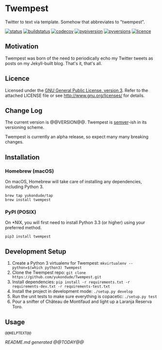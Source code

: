 # Twempest
Twitter to text via template. Somehow that abbreviates to "twempest".

[![status](https://img.shields.io/pypi/status/Twempest.svg)](https://pypi.python.org/pypi/twempest/)
[![buildstatus](https://travis-ci.org/yukondude/Twempest.svg?branch=master)](https://travis-ci.org/yukondude/Twempest)
[![codecov](https://codecov.io/gh/yukondude/Twempest/branch/master/graph/badge.svg)](https://codecov.io/gh/yukondude/Twempest)
[![pypiversion](https://img.shields.io/pypi/v/Twempest.svg)](https://pypi.python.org/pypi/twempest/)
[![pyversions](https://img.shields.io/pypi/pyversions/Twempest.svg)](https://pypi.python.org/pypi/twempest/)
[![licence](https://img.shields.io/pypi/l/Twempest.svg)](https://www.gnu.org/licenses/gpl-3.0.en.html)

## Motivation

Twempest was born of the need to periodically echo my Twitter tweets as posts on my Jekyll-built blog.
That's it, that's all.

## Licence

Licensed under the [GNU General Public License, version 3](https://www.gnu.org/licenses/gpl-3.0.en.html).
Refer to the attached LICENSE file or see <http://www.gnu.org/licenses/> for details.

## Change Log

The current version is @@VERSION@@.
Twempest is [semver](http://semver.org/)-ish in its versioning scheme.

Twempest is currently an alpha release, so expect many many breaking changes.

## Installation

### Homebrew (macOS)

On macOS, Homebrew will take care of installing any dependencies, including Python 3.

    brew tap yukondude/tap
    brew install twempest

### PyPI (POSIX)

On *NIX, you will first need to install Python 3.3 (or higher) using your preferred method.

    pip3 install twempest

## Development Setup

 1. Create a Python 3 virtualenv for Twempest: `mkvirtualenv --python=$(which python3) Twempest`
 1. Clone the Twempest repo: `git clone https://github.com/yukondude/Twempest.git`
 1. Install dependencies: `pip install -r requirements.txt -r requirements-dev.txt -r requirements-test.txt`
 1. Install the project in development mode: `./setup.py develop`
 1. Run the unit tests to make sure everything is copacetic: `./setup.py test`
 1. Pour a snifter of Château de Montifaud and light up a Laranja Reserva Toro.

## Usage

```
@@HELPTEXT@@
```

*README.md generated @@TODAY@@*
